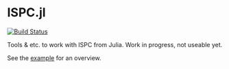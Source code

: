 # ISPC.jl

[![Build Status](https://travis-ci.org/damiendr/ISPC.jl.svg?branch=master)](https://travis-ci.org/damiendr/ISPC.jl)

Tools & etc. to work with ISPC from Julia. Work in progress, not useable yet.

See the [example](https://github.com/damiendr/ISPC.jl/blob/master/examples/ISPC-mandelbrot.ipynb) for an overview.
